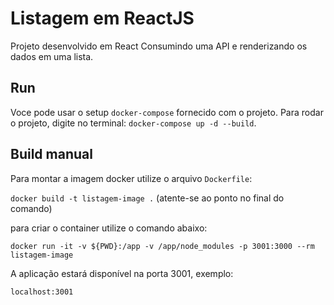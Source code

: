 # Listagem em ReactJS

Projeto desenvolvido em React Consumindo uma API e renderizando os dados em uma lista. 

## Run

Voce pode usar o setup `docker-compose` fornecido com o projeto. Para rodar o projeto, digite no terminal: `docker-compose up -d --build`.

## Build manual

Para montar a imagem docker utilize o arquivo `Dockerfile`:

`docker build -t listagem-image .` (atente-se ao ponto no final do comando)

para criar o container utilize o comando abaixo:

`docker run -it -v ${PWD}:/app -v /app/node_modules -p 3001:3000 --rm listagem-image`

A aplicação estará disponível na porta 3001, exemplo:

`localhost:3001`

